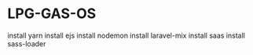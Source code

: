 # LPG-GAS-OS
install yarn
install ejs
install nodemon
install laravel-mix
install saas
install sass-loader
